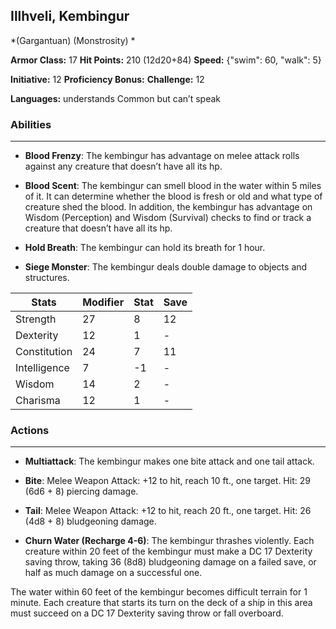 ## Illhveli, Kembingur
*(Gargantuan) (Monstrosity) *

**Armor Class:** 17
**Hit Points:** 210 (12d20+84)
**Speed:** {"swim": 60, "walk": 5}

**Initiative:** 12
**Proficiency Bonus:**
**Challenge:** 12

**Languages:** understands Common but can’t speak

### Abilities
 --- 
- **Blood Frenzy**: The kembingur has advantage on melee attack rolls against any creature that doesn’t have all its hp.

- **Blood Scent**: The kembingur can smell blood in the water within 5 miles of it. It can determine whether the blood is fresh or old and what type of creature shed the blood. In addition, the kembingur has advantage on Wisdom (Perception) and Wisdom (Survival) checks to find or track a creature that doesn’t have all its hp.

- **Hold Breath**: The kembingur can hold its breath for 1 hour.

- **Siege Monster**: The kembingur deals double damage to objects and structures.



| Stats | Modifier | Stat | Save
| ---- | ---- | ---- | ---- |
| Strength | 27 | 8 | 12 |
| Dexterity | 12 | 1 | - |
| Constitution | 24 | 7 | 11 |
| Intelligence | 7 | -1 | - |
| Wisdom | 14 | 2 | - |
| Charisma | 12 | 1 | - |

### Actions
 --- 
- **Multiattack**: The kembingur makes one bite attack and one tail attack.

- **Bite**: Melee Weapon Attack: +12 to hit, reach 10 ft., one target. Hit: 29 (6d6 + 8) piercing damage.

- **Tail**: Melee Weapon Attack: +12 to hit, reach 20 ft., one target. Hit: 26 (4d8 + 8) bludgeoning damage.

- **Churn Water (Recharge 4-6)**: The kembingur thrashes violently. Each creature within 20 feet of the kembingur must make a DC 17 Dexterity saving throw, taking 36 (8d8) bludgeoning damage on a failed save, or half as much damage on a successful one.

The water within 60 feet of the kembingur becomes difficult terrain for 1 minute. Each creature that starts its turn on the deck of a ship in this area must succeed on a DC 17 Dexterity saving throw or fall overboard.

